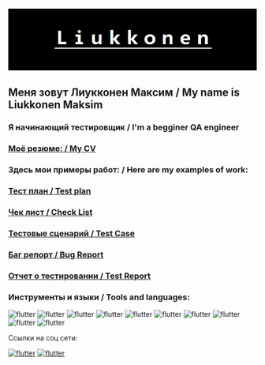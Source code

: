 ![Header](https://github.com/Tokehos/Tokehos/blob/main/assets/logo_nrw.bmp)

## Меня зовут Лиукконен Максим / My name is Liukkonen Maksim
### Я начинающий тестировщик / I'm a begginer QA engineer

### [Моё резюме: / My CV](https://drive.google.com/file/d/1lhI__d0TnvkC116mJvR_p2THZOC4LB8h/view?usp=sharing)



### Здесь мои примеры работ: / Here are my examples of work:
### [Тест план / Test plan](https://github.com/Tokehos/Test-plan)

### [Чек лист / Check List](https://github.com/Tokehos/Check-list) 

### [Тестовые сценарий / Test Case](https://github.com/Tokehos/Test-Case) 

### [Баг репорт / Bug Report](https://github.com/Tokehos/Bug-report/issues/) 

### [Отчет о тестировании / Test Report](https://github.com/Tokehos/Test-report)



### Инструменты и языки / Tools and languages:
![flutter](https://img.shields.io/badge/Postman-1F1E1F?style=for-the-badge&logo=postman)
![flutter](https://img.shields.io/badge/JMeter-1F1E1F?style=for-the-badge&logo=jmerer) 
![flutter](https://img.shields.io/badge/DevTools-1F1E1F?style=for-the-badge&logo=devtools) 
![flutter](https://img.shields.io/badge/Jira-1F1E1F?style=for-the-badge&logo=jira) 
![flutter](https://img.shields.io/badge/Swagger-1F1E1F?style=for-the-badge&logo=swagger) 
![flutter](https://img.shields.io/badge/MySQL-1F1E1F?style=for-the-badge&logo=MySQL)
![flutter](https://img.shields.io/badge/Git-1F1E1F?style=for-the-badge&logo=Git) 
![flutter](https://img.shields.io/badge/JAVA-1F1E1F?style=for-the-badge&logo=java)   
![flutter](https://img.shields.io/badge/GitHub-1F1E1F?style=for-the-badge&logo=github)
![flutter](https://img.shields.io/badge/Genymotion-1F1E1F?style=for-the-badge&logo=genymotion) 

Ссылки на соц сети:

[![flutter](https://img.shields.io/badge/Telegram-1F1E1F?style=for-the-badge&logo=telegram)](https://t.me/tokehos)   [![flutter](https://img.shields.io/badge/linkedin-1F1E1F?style=for-the-badge&logo=linkedin)](https://www.linkedin.com/mwlite/in/максим-лиукконен-785242250)  
